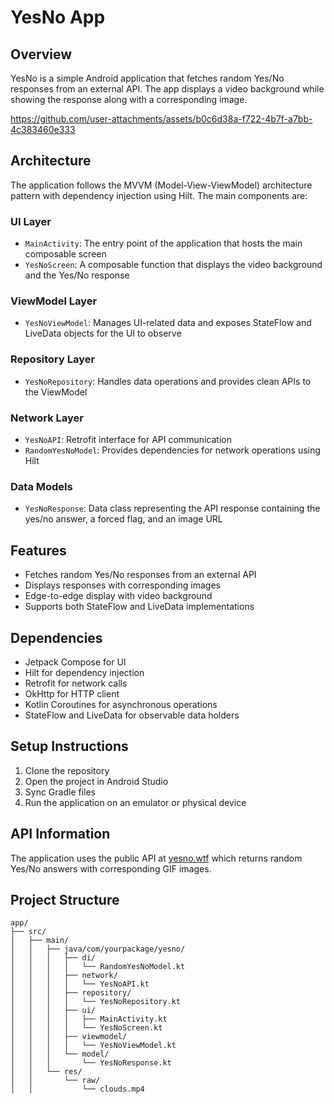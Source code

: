 # YesNo App 

## Overview
YesNo is a simple Android application that fetches random Yes/No responses from an external API. The app displays a video background while showing the response along with a corresponding image.


https://github.com/user-attachments/assets/b0c6d38a-f722-4b7f-a7bb-4c383460e333




## Architecture
The application follows the MVVM (Model-View-ViewModel) architecture pattern with dependency injection using Hilt. The main components are:

### UI Layer
- `MainActivity`: The entry point of the application that hosts the main composable screen
- `YesNoScreen`: A composable function that displays the video background and the Yes/No response

### ViewModel Layer
- `YesNoViewModel`: Manages UI-related data and exposes StateFlow and LiveData objects for the UI to observe

### Repository Layer
- `YesNoRepository`: Handles data operations and provides clean APIs to the ViewModel

### Network Layer
- `YesNoAPI`: Retrofit interface for API communication
- `RandomYesNoModel`: Provides dependencies for network operations using Hilt

### Data Models
- `YesNoResponse`: Data class representing the API response containing the yes/no answer, a forced flag, and an image URL

## Features
- Fetches random Yes/No responses from an external API
- Displays responses with corresponding images
- Edge-to-edge display with video background
- Supports both StateFlow and LiveData implementations

## Dependencies
- Jetpack Compose for UI
- Hilt for dependency injection
- Retrofit for network calls
- OkHttp for HTTP client
- Kotlin Coroutines for asynchronous operations
- StateFlow and LiveData for observable data holders

## Setup Instructions
1. Clone the repository
2. Open the project in Android Studio
3. Sync Gradle files
4. Run the application on an emulator or physical device

## API Information
The application uses the public API at [yesno.wtf](https://yesno.wtf/api) which returns random Yes/No answers with corresponding GIF images.

## Project Structure
```
app/
├── src/
│   ├── main/
│   │   ├── java/com/yourpackage/yesno/
│   │   │   ├── di/
│   │   │   │   └── RandomYesNoModel.kt
│   │   │   ├── network/
│   │   │   │   └── YesNoAPI.kt
│   │   │   ├── repository/
│   │   │   │   └── YesNoRepository.kt
│   │   │   ├── ui/
│   │   │   │   ├── MainActivity.kt
│   │   │   │   └── YesNoScreen.kt
│   │   │   ├── viewmodel/
│   │   │   │   └── YesNoViewModel.kt
│   │   │   └── model/
│   │   │       └── YesNoResponse.kt
│   │   └── res/
│   │       └── raw/
│   │           └── clouds.mp4
```

